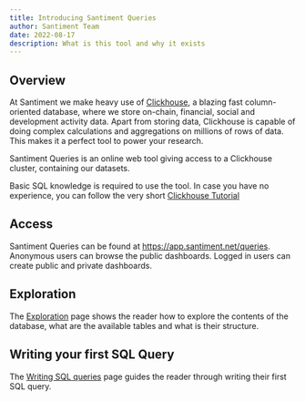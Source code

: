 ```yaml
---
title: Introducing Santiment Queries
author: Santiment Team
date: 2022-08-17
description: What is this tool and why it exists
---
```


## Overview 

At Santiment we make heavy use of [Clickhouse](https://clickhouse.com/), a blazing fast
column-oriented database, where we store on-chain, financial, social and development activity data.
Apart from storing data, Clickhouse is capable of doing complex calculations and aggregations on
millions of rows of data. This makes it a perfect tool to power your research.

Santiment Queries is an online web tool giving access to a Clickhouse cluster, containing our datasets.

Basic SQL knowledge is required to use the tool. In case you have no experience, you can follow the
very short [Clickhouse Tutorial]()

## Access

Santiment Queries can be found at https://app.santiment.net/queries.
Anonymous users can browse the public dashboards. Logged in users can create public and private dashboards.

## Exploration

The [Exploration](/santiment-queries/exploration) page shows the reader how to explore the contents of the database,
what are the available tables and what is their structure.

## Writing your first SQL Query

The [Writing SQL queries](/santiment-queries/writing-sql-queries) page guides the reader through writing their first
SQL query.